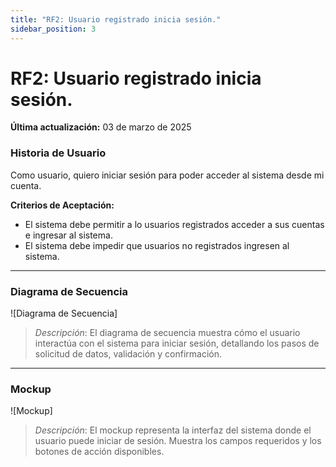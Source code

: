 ```yaml
---
title: "RF2: Usuario registrado inicia sesión."  
sidebar_position: 3
---
```


# RF2: Usuario registrado inicia sesión.

**Última actualización:** 03 de marzo de 2025

### Historia de Usuario

Como usuario, quiero iniciar sesión para poder acceder al sistema desde mi cuenta.

  **Criterios de Aceptación:**
  - El sistema debe permitir a lo usuarios registrados acceder a sus cuentas e ingresar al sistema.
  - El sistema debe impedir que usuarios no registrados ingresen al sistema. 

---

### Diagrama de Secuencia

![Diagrama de Secuencia] 

> *Descripción*: El diagrama de secuencia muestra cómo el usuario interactúa con el sistema para iniciar sesión, detallando los pasos de solicitud de datos, validación y confirmación.

---

### Mockup

![Mockup]

> *Descripción*: El mockup representa la interfaz del sistema donde el usuario puede iniciar de sesión. Muestra los campos requeridos y los botones de acción disponibles.

